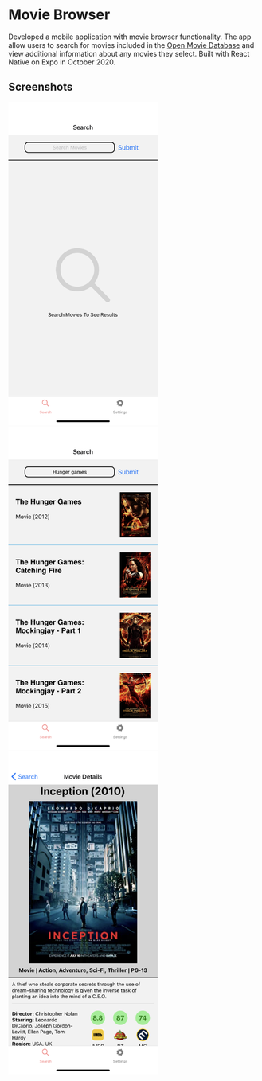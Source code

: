 # Movie Browser
Developed a mobile application with movie browser functionality. The app allow users to
search for movies included in the [Open Movie Database](http://www.omdbapi.com/)
and view additional information about any movies they select. Built with React Native on
Expo in October 2020.

## Screenshots
<div style="flex:1">
  <img style="flex:1" src="./assets/home.PNG" alt="home" width="300" />
  <img style="flex:1" src="./assets/search.PNG" alt="search" width="300" />
  <img style="flex:1" src="./assets/details.PNG" alt="details" width="300" />
<div>
